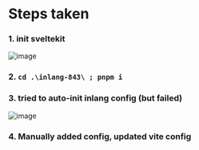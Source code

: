 # Steps taken

### 1. init sveltekit
![image](https://github.com/LongarMD/inlang-843/assets/21366959/44c8773c-f03b-498d-ac74-d47545f63ce8)

### 2. `cd .\inlang-843\ ; pnpm i`

### 3. tried to auto-init inlang config (but failed)
![image](https://github.com/LongarMD/inlang-843/assets/21366959/d043d7f6-de8f-4d34-8e35-253b024ec4f9)

### 4. Manually added config, updated vite config
